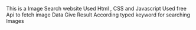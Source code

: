 This is a Image Search website 
Used Html , CSS and Javascript 
Used  free Api to fetch image Data
Give Result According typed keyword for searching Images
